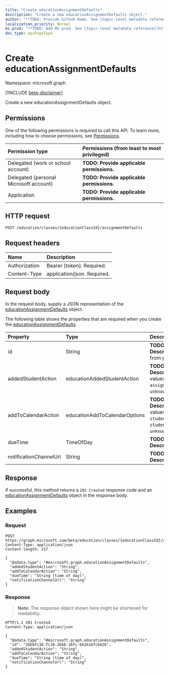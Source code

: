 ```yaml
---
title: "Create educationAssignmentDefaults"
description: "Create a new educationAssignmentDefaults object."
author: "**TODO: Provide Github Name. See [topic-level metadata reference](https://msgo.azurewebsites.net/add/document/guidelines/metadata.html#topic-level-metadata)**"
localization_priority: Normal
ms.prod: "**TODO: Add MS prod. See [topic-level metadata reference](https://msgo.azurewebsites.net/add/document/guidelines/metadata.html#topic-level-metadata)**"
doc_type: apiPageType
---
```


# Create educationAssignmentDefaults
Namespace: microsoft.graph

[!INCLUDE [beta-disclaimer](../../includes/beta-disclaimer.md)]

Create a new educationAssignmentDefaults object.

## Permissions
One of the following permissions is required to call this API. To learn more, including how to choose permissions, see [Permissions](/graph/permissions-reference).

|Permission type|Permissions (from least to most privileged)|
|:---|:---|
|Delegated (work or school account)|**TODO: Provide applicable permissions.**|
|Delegated (personal Microsoft account)|**TODO: Provide applicable permissions.**|
|Application|**TODO: Provide applicable permissions.**|

## HTTP request

<!-- {
  "blockType": "ignored"
}
-->
``` http
POST /education/classes/{educationClassId}/assignmentDefaults
```

## Request headers
|Name|Description|
|:---|:---|
|Authorization|Bearer {token}. Required.|
|Content-Type|application/json. Required.|

## Request body
In the request body, supply a JSON representation of the [educationAssignmentDefaults](../resources/educationassignmentdefaults.md) object.

The following table shows the properties that are required when you create the [educationAssignmentDefaults](../resources/educationassignmentdefaults.md).

|Property|Type|Description|
|:---|:---|:---|
|id|String|**TODO: Add Description** Inherited from [entity](../resources/entity.md)|
|addedStudentAction|educationAddedStudentAction|**TODO: Add Description**. Possible values are: `none`, `assignIfOpen`, `unknownFutureValue`.|
|addToCalendarAction|educationAddToCalendarOptions|**TODO: Add Description**. Possible values are: `none`, `studentsAndPublisher`, `studentsAndTeamOwners`, `unknownFutureValue`.|
|dueTime|TimeOfDay|**TODO: Add Description**|
|notificationChannelUrl|String|**TODO: Add Description**|



## Response

If successful, this method returns a `201 Created` response code and an [educationAssignmentDefaults](../resources/educationassignmentdefaults.md) object in the response body.

## Examples

### Request
<!-- {
  "blockType": "request",
  "name": "create_educationassignmentdefaults_from_"
}
-->
``` http
POST https://graph.microsoft.com/beta/education/classes/{educationClassId}/assignmentDefaults
Content-Type: application/json
Content-length: 217

{
  "@odata.type": "#microsoft.graph.educationAssignmentDefaults",
  "addedStudentAction": "String",
  "addToCalendarAction": "String",
  "dueTime": "String (time of day)",
  "notificationChannelUrl": "String"
}
```


### Response
>**Note:** The response object shown here might be shortened for readability.
<!-- {
  "blockType": "response",
  "truncated": true,
  "@odata.type": "microsoft.graph.educationAssignmentDefaults"
}
-->
``` http
HTTP/1.1 201 Created
Content-Type: application/json

{
  "@odata.type": "#microsoft.graph.educationAssignmentDefaults",
  "id": "2bbbfc16-fc16-2bbb-16fc-bb2b16fcbb2b",
  "addedStudentAction": "String",
  "addToCalendarAction": "String",
  "dueTime": "String (time of day)",
  "notificationChannelUrl": "String"
}
```

